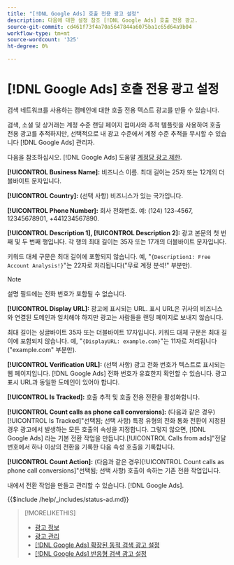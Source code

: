 ```yaml
---
title: "[!DNL Google Ads] 호출 전용 광고 설정"
description: 다음에 대한 설정 참조 [!DNL Google Ads] 호출 전용 광고.
source-git-commit: cd461f73f4a70a5647844a6075ba1c65d64a9b04
workflow-type: tm+mt
source-wordcount: '325'
ht-degree: 0%

---
```


# [!DNL Google Ads] 호출 전용 광고 설정

검색 네트워크를 사용하는 캠페인에 대한 호출 전용 텍스트 광고를 만들 수 있습니다.

검색, 소셜 및 상거래는 계정 수준 랜딩 페이지 접미사와 추적 템플릿을 사용하여 호출 전용 광고를 추적하지만, 선택적으로 내 광고 수준에서 계정 수준 추적을 무시할 수 있습니다 [!DNL Google Ads] 관리자.

다음을 참조하십시오. [!DNL Google Ads] 도움말 [계정당 광고 제한](https://support.google.com/google-ads/answer/6372658?hl=en).

<!-- ## Call-only Ad -->

<!-- hiding section header since there's only one section -->

**[!UICONTROL Business Name]:** 비즈니스 이름. 최대 길이는 25자 또는 12개의 더블바이트 문자입니다.

**[!UICONTROL Country]:** (선택 사항) 비즈니스가 있는 국가입니다.

**[!UICONTROL Phone Number]:** 회사 전화번호. 예: (124) 123-4567, 12345678901, +441234567890.

**[!UICONTROL Description 1], [!UICONTROL Description 2]:** 광고 본문의 첫 번째 및 두 번째 행입니다. 각 행의 최대 길이는 35자 또는 17개의 더블바이트 문자입니다.

키워드 대체 구문은 최대 길이에 포함되지 않습니다. 예, &quot;`{Description1: Free Account Analysis!}`&quot;는 22자로 처리됩니다(&quot;무료 계정 분석\!&quot; 부분만).

>[!NOTE]
>
>설명 필드에는 전화 번호가 포함될 수 없습니다.

**[!UICONTROL Display URL]:** 광고에 표시되는 URL. 표시 URL은 귀사의 비즈니스와 연결된 도메인과 일치해야 하지만 광고는 사람들을 랜딩 페이지로 보내지 않습니다.

최대 길이는 싱글바이트 35자 또는 더블바이트 17자입니다. 키워드 대체 구문은 최대 길이에 포함되지 않습니다. 예, &quot;`{DisplayURL: example.com}`&quot;는 11자로 처리됩니다(&quot;example.com&quot; 부분만).

**[!UICONTROL Verification URL]:** (선택 사항) 광고 전화 번호가 텍스트로 표시되는 웹 페이지입니다. [!DNL Google Ads] 전화 번호가 유효한지 확인할 수 있습니다. 광고 표시 URL과 동일한 도메인이 있어야 합니다.

**[!UICONTROL Is Tracked]:** 호출 추적 및 호출 전용 전환을 활성화합니다.

**[!UICONTROL Count calls as phone call conversions]:** (다음과 같은 경우)[!UICONTROL Is Tracked]&quot;선택됨; 선택 사항) 특정 유형의 전화 통화 전환이 지정된 경우 광고에서 발생하는 모든 호출의 속성을 지정합니다. 그렇지 않으면, [!DNL Google Ads] 라는 기본 전환 작업을 만듭니다.[!UICONTROL Calls from ads]&quot;전달 번호에서 하나 이상의 전환을 기록한 다음 속성 호출을 기록합니다.

**[!UICONTROL Count Action]:** (다음과 같은 경우)[!UICONTROL Count calls as phone call conversions]&quot;선택됨; 선택 사항) 호출이 속하는 기존 전환 작업입니다.

내에서 전환 작업을 만들고 관리할 수 있습니다. [!DNL Google Ads].

<!-- **[!UICONTROL Status]:** -->

{{$include /help/_includes/status-ad.md}}

>[!MORELIKETHIS]
>
>* [광고 정보](ad-about.md)
>* [광고 관리](ad-manage.md)
>* [[!DNL Google Ads] 확장된 동적 검색 광고 설정](ad-settings-google-dsa.md)
>* [[!DNL Google Ads] 반응형 검색 광고 설정](ad-settings-google-rsa.md)

